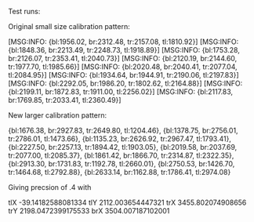 Test runs:

Original small size calibration pattern:

[MSG:INFO: {bl:1956.02,   br:2312.48,   tr:2157.08,   tl:1810.92}]
[MSG:INFO: {bl:1848.36,   br:2213.49,   tr:2248.73,   tl:1918.89}]
[MSG:INFO: {bl:1753.28,   br:2126.07,   tr:2353.41,   tl:2040.73}]
[MSG:INFO: {bl:2120.19,   br:2144.60,   tr:1977.70,   tl:1985.66}]
[MSG:INFO: {bl:2020.48,   br:2040.41,   tr:2077.04,   tl:2084.95}]
[MSG:INFO: {bl:1934.64,   br:1944.91,   tr:2190.06,   tl:2197.83}]
[MSG:INFO: {bl:2292.05,   br:1986.20,   tr:1802.62,   tl:2164.88}]
[MSG:INFO: {bl:2199.11,   br:1872.83,   tr:1911.00,   tl:2256.02}]
[MSG:INFO: {bl:2117.83,   br:1769.85,   tr:2033.41,   tl:2360.49}]


New larger calibration pattern:

{bl:1676.38,   br:2927.83,   tr:2649.80,   tl:1204.46},
{bl:1378.75,   br:2756.01,   tr:2786.01,   tl:1473.66},
{bl:1135.23,   br:2626.92,   tr:2967.47,   tl:1793.41},
{bl:2227.50,   br:2257.13,   tr:1894.42,   tl:1903.05},
{bl:2019.58,   br:2037.69,   tr:2077.00,   tl:2085.37},
{bl:1861.42,   br:1866.70,   tr:2314.87,   tl:2322.35},
{bl:2913.30,   br:1731.83,   tr:1192.78,   tl:2660.01},
{bl:2750.53,   br:1426.70,   tr:1464.68,   tl:2792.88},
{bl:2633.14,   br:1162.88,   tr:1786.41,   tl:2974.08}

Giving precsion of .4 with 

tlX -39.14182588081334 
tlY 2112.003654447321
trX 3455.802074908656
trY 2198.0472399175533
brX 3504.007187102001